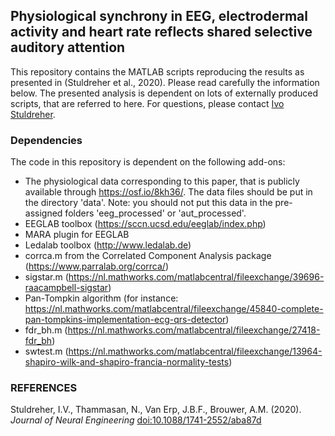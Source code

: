 ## Physiological synchrony in EEG, electrodermal activity and heart rate reflects shared selective auditory attention

This repository contains the MATLAB scripts reproducing the results as presented in (Stuldreher et al., 2020). Please read carefully the information below. The presented analysis is dependent on lots of externally produced scripts, that are referred to here. For questions, please contact [Ivo Stuldreher](ivo.stuldreher@tno.nl).

### Dependencies
The code in this repository is dependent on the following add-ons:
- The physiological data corresponding to this paper, that is publicly available through https://osf.io/8kh36/. The data files should be put in the directory 'data'. Note: you should not put this data in the pre-assigned folders 'eeg_processed' or 'aut_processed'.
- EEGLAB toolbox (https://sccn.ucsd.edu/eeglab/index.php)
- MARA plugin for EEGLAB
- Ledalab toolbox (http://www.ledalab.de)
- corrca.m from the Correlated Component Analysis package (https://www.parralab.org/corrca/)
- sigstar.m (https://nl.mathworks.com/matlabcentral/fileexchange/39696-raacampbell-sigstar)
- Pan-Tompkin algorithm (for instance: https://nl.mathworks.com/matlabcentral/fileexchange/45840-complete-pan-tompkins-implementation-ecg-qrs-detector)
- fdr_bh.m (https://nl.mathworks.com/matlabcentral/fileexchange/27418-fdr_bh)
- swtest.m (https://nl.mathworks.com/matlabcentral/fileexchange/13964-shapiro-wilk-and-shapiro-francia-normality-tests)

### REFERENCES
Stuldreher, I.V., Thammasan, N., Van Erp, J.B.F., Brouwer, A.M. (2020). *Journal of Neural Engineering* [doi:10.1088/1741-2552/aba87d](https://iopscience.iop.org/article/10.1088/1741-2552/aba87d)
